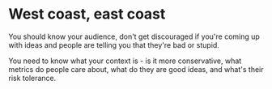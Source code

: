 # West coast, east coast

You should know your audience, don't get discouraged if you're coming up with ideas and people are telling you that they're bad or stupid.

You need to know what your context is - is it more conservative, what metrics do people care about, what do they are good ideas, and what's their risk tolerance.
